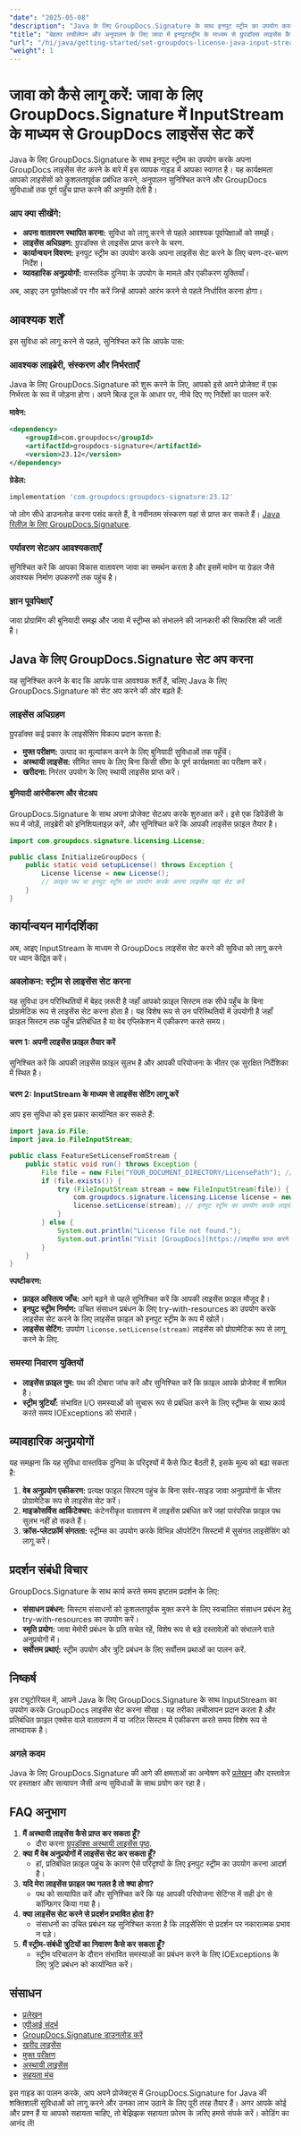 ```yaml
---
"date": "2025-05-08"
"description": "Java के लिए GroupDocs.Signature के साथ इनपुट स्ट्रीम का उपयोग करके GroupDocs लाइसेंस सेट करना सीखें। अनुपालन सुनिश्चित करते हुए कुशलतापूर्वक पूर्ण सुविधाएँ अनलॉक करें।"
"title": "बेहतर लचीलेपन और अनुपालन के लिए जावा में इनपुटस्ट्रीम के माध्यम से ग्रुपडॉक्स लाइसेंस कैसे सेट करें"
"url": "/hi/java/getting-started/set-groupdocs-license-java-input-stream/"
"weight": 1
---
```


# जावा को कैसे लागू करें: जावा के लिए GroupDocs.Signature में InputStream के माध्यम से GroupDocs लाइसेंस सेट करें

Java के लिए GroupDocs.Signature के साथ इनपुट स्ट्रीम का उपयोग करके अपना GroupDocs लाइसेंस सेट करने के बारे में इस व्यापक गाइड में आपका स्वागत है। यह कार्यक्षमता आपको लाइसेंसों को कुशलतापूर्वक प्रबंधित करने, अनुपालन सुनिश्चित करने और GroupDocs सुविधाओं तक पूर्ण पहुँच प्राप्त करने की अनुमति देती है।

### आप क्या सीखेंगे:
- **अपना वातावरण स्थापित करना:** सुविधा को लागू करने से पहले आवश्यक पूर्वापेक्षाओं को समझें।
- **लाइसेंस अधिग्रहण:** ग्रुपडॉक्स से लाइसेंस प्राप्त करने के चरण.
- **कार्यान्वयन विवरण:** इनपुट स्ट्रीम का उपयोग करके अपना लाइसेंस सेट करने के लिए चरण-दर-चरण निर्देश।
- **व्यावहारिक अनुप्रयोगों:** वास्तविक दुनिया के उपयोग के मामले और एकीकरण युक्तियाँ।

अब, आइए उन पूर्वापेक्षाओं पर गौर करें जिन्हें आपको आरंभ करने से पहले निर्धारित करना होगा।

## आवश्यक शर्तें
इस सुविधा को लागू करने से पहले, सुनिश्चित करें कि आपके पास:

### आवश्यक लाइब्रेरी, संस्करण और निर्भरताएँ
Java के लिए GroupDocs.Signature को शुरू करने के लिए, आपको इसे अपने प्रोजेक्ट में एक निर्भरता के रूप में जोड़ना होगा। अपने बिल्ड टूल के आधार पर, नीचे दिए गए निर्देशों का पालन करें:

**मावेन:**
```xml
<dependency>
    <groupId>com.groupdocs</groupId>
    <artifactId>groupdocs-signature</artifactId>
    <version>23.12</version>
</dependency>
```

**ग्रेडेल:**
```gradle
implementation 'com.groupdocs:groupdocs-signature:23.12'
```

जो लोग सीधे डाउनलोड करना पसंद करते हैं, वे नवीनतम संस्करण यहां से प्राप्त कर सकते हैं। [Java रिलीज़ के लिए GroupDocs.Signature](https://releases.groupdocs.com/signature/java/).

### पर्यावरण सेटअप आवश्यकताएँ
सुनिश्चित करें कि आपका विकास वातावरण जावा का समर्थन करता है और इसमें मावेन या ग्रेडल जैसे आवश्यक निर्माण उपकरणों तक पहुंच है।

### ज्ञान पूर्वापेक्षाएँ
जावा प्रोग्रामिंग की बुनियादी समझ और जावा में स्ट्रीम्स को संभालने की जानकारी की सिफारिश की जाती है। 

## Java के लिए GroupDocs.Signature सेट अप करना
यह सुनिश्चित करने के बाद कि आपके पास आवश्यक शर्तें हैं, चलिए Java के लिए GroupDocs.Signature को सेट अप करने की ओर बढ़ते हैं:

### लाइसेंस अधिग्रहण
ग्रुपडॉक्स कई प्रकार के लाइसेंसिंग विकल्प प्रदान करता है:
- **मुफ्त परीक्षण:** उत्पाद का मूल्यांकन करने के लिए बुनियादी सुविधाओं तक पहुँचें।
- **अस्थायी लाइसेंस:** सीमित समय के लिए बिना किसी सीमा के पूर्ण कार्यक्षमता का परीक्षण करें।
- **खरीदना:** निरंतर उपयोग के लिए स्थायी लाइसेंस प्राप्त करें।

#### बुनियादी आरंभीकरण और सेटअप
GroupDocs.Signature के साथ अपना प्रोजेक्ट सेटअप करके शुरुआत करें। इसे एक डिपेंडेंसी के रूप में जोड़ें, लाइब्रेरी को इनिशियलाइज़ करें, और सुनिश्चित करें कि आपकी लाइसेंस फ़ाइल तैयार है।

```java
import com.groupdocs.signature.licensing.License;

public class InitializeGroupDocs {
    public static void setupLicense() throws Exception {
        License license = new License();
        // फ़ाइल पथ या इनपुट स्ट्रीम का उपयोग करके अपना लाइसेंस यहां सेट करें
    }
}
```

## कार्यान्वयन मार्गदर्शिका
अब, आइए InputStream के माध्यम से GroupDocs लाइसेंस सेट करने की सुविधा को लागू करने पर ध्यान केंद्रित करें।

### अवलोकन: स्ट्रीम से लाइसेंस सेट करना
यह सुविधा उन परिस्थितियों में बेहद ज़रूरी है जहाँ आपको फ़ाइल सिस्टम तक सीधे पहुँच के बिना प्रोग्रामेटिक रूप से लाइसेंस सेट करना होता है। यह विशेष रूप से उन परिस्थितियों में उपयोगी है जहाँ फ़ाइल सिस्टम तक पहुँच प्रतिबंधित है या वेब एप्लिकेशन में एकीकरण करते समय।

#### चरण 1: अपनी लाइसेंस फ़ाइल तैयार करें
सुनिश्चित करें कि आपकी लाइसेंस फ़ाइल सुलभ है और आपकी परियोजना के भीतर एक सुरक्षित निर्देशिका में स्थित है।

#### चरण 2: InputStream के माध्यम से लाइसेंस सेटिंग लागू करें
आप इस सुविधा को इस प्रकार कार्यान्वित कर सकते हैं:

```java
import java.io.File;
import java.io.FileInputStream;

public class FeatureSetLicenseFromStream {
    public static void run() throws Exception {
        File file = new File("YOUR_DOCUMENT_DIRECTORY/LicensePath"); // अपने वास्तविक लाइसेंस पथ से बदलें
        if (file.exists()) {
            try (FileInputStream stream = new FileInputStream(file)) { // फ़ाइल को इनपुट स्ट्रीम के रूप में खोलें और स्वचालित संसाधन प्रबंधन के लिए try-with-resources का उपयोग करें
                com.groupdocs.signature.licensing.License license = new com.groupdocs.signature.licensing.License();
                license.setLicense(stream); // इनपुट स्ट्रीम का उपयोग करके लाइसेंस सेट करें
            }
        } else {
            System.out.println("License file not found.");
            System.out.println("Visit [GroupDocs](https://लाइसेंस प्राप्त करने के लिए purchase.groupdocs.com/faqs/licensing पर जाएं।");
        }
    }
}
```

**स्पष्टीकरण:**
- **फ़ाइल अस्तित्व जाँच:** आगे बढ़ने से पहले सुनिश्चित करें कि आपकी लाइसेंस फ़ाइल मौजूद है।
- **इनपुट स्ट्रीम निर्माण:** उचित संसाधन प्रबंधन के लिए try-with-resources का उपयोग करके लाइसेंस सेट करने के लिए लाइसेंस फ़ाइल को इनपुट स्ट्रीम के रूप में खोलें।
- **लाइसेंस सेटिंग:** उपयोग `license.setLicense(stream)` लाइसेंस को प्रोग्रामेटिक रूप से लागू करने के लिए.

### समस्या निवारण युक्तियों
- **लाइसेंस फ़ाइल गुम:** पथ की दोबारा जांच करें और सुनिश्चित करें कि फ़ाइल आपके प्रोजेक्ट में शामिल है।
- **स्ट्रीम त्रुटियाँ:** संभावित I/O समस्याओं को सुचारू रूप से प्रबंधित करने के लिए स्ट्रीम्स के साथ कार्य करते समय IOExceptions को संभालें।

## व्यावहारिक अनुप्रयोगों
यह समझना कि यह सुविधा वास्तविक दुनिया के परिदृश्यों में कैसे फिट बैठती है, इसके मूल्य को बढ़ा सकता है:

1. **वेब अनुप्रयोग एकीकरण:** प्रत्यक्ष फाइल सिस्टम पहुंच के बिना सर्वर-साइड जावा अनुप्रयोगों के भीतर प्रोग्रामेटिक रूप से लाइसेंस सेट करें।
2. **माइक्रोसर्विस आर्किटेक्चर:** कंटेनरीकृत वातावरण में लाइसेंस प्रबंधित करें जहां पारंपरिक फ़ाइल पथ सुलभ नहीं हो सकते हैं।
3. **क्रॉस-प्लेटफ़ॉर्म संगतता:** स्ट्रीम्स का उपयोग करके विभिन्न ऑपरेटिंग सिस्टमों में सुसंगत लाइसेंसिंग को लागू करें।

## प्रदर्शन संबंधी विचार
GroupDocs.Signature के साथ कार्य करते समय इष्टतम प्रदर्शन के लिए:

- **संसाधन प्रबंधन:** सिस्टम संसाधनों को कुशलतापूर्वक मुक्त करने के लिए स्वचालित संसाधन प्रबंधन हेतु try-with-resources का उपयोग करें।
- **स्मृति प्रयोग:** जावा मेमोरी प्रबंधन के प्रति सचेत रहें, विशेष रूप से बड़े दस्तावेज़ों को संभालने वाले अनुप्रयोगों में।
- **सर्वोत्तम प्रथाएं:** स्ट्रीम उपयोग और त्रुटि प्रबंधन के लिए सर्वोत्तम प्रथाओं का पालन करें.

## निष्कर्ष
इस ट्यूटोरियल में, आपने Java के लिए GroupDocs.Signature के साथ InputStream का उपयोग करके GroupDocs लाइसेंस सेट करना सीखा। यह तरीका लचीलापन प्रदान करता है और प्रतिबंधित फ़ाइल एक्सेस वाले वातावरण में या जटिल सिस्टम में एकीकरण करते समय विशेष रूप से लाभदायक है।

### अगले कदम
Java के लिए GroupDocs.Signature की आगे की क्षमताओं का अन्वेषण करें [प्रलेखन](https://docs.groupdocs.com/signature/java/) और दस्तावेज़ पर हस्ताक्षर और सत्यापन जैसी अन्य सुविधाओं के साथ प्रयोग कर रहा है।

## FAQ अनुभाग
1. **मैं अस्थायी लाइसेंस कैसे प्राप्त कर सकता हूँ?**
   - दौरा करना [ग्रुपडॉक्स अस्थायी लाइसेंस पृष्ठ](https://purchase.groupdocs.com/temporary-license/).
2. **क्या मैं वेब अनुप्रयोगों में लाइसेंस सेट कर सकता हूँ?**
   - हां, प्रतिबंधित फ़ाइल पहुंच के कारण ऐसे परिदृश्यों के लिए इनपुट स्ट्रीम का उपयोग करना आदर्श है।
3. **यदि मेरा लाइसेंस फ़ाइल पथ गलत है तो क्या होगा?**
   - पथ को सत्यापित करें और सुनिश्चित करें कि यह आपकी परियोजना सेटिंग्स में सही ढंग से कॉन्फ़िगर किया गया है।
4. **क्या लाइसेंस सेट करने से प्रदर्शन प्रभावित होता है?**
   - संसाधनों का उचित प्रबंधन यह सुनिश्चित करता है कि लाइसेंसिंग से प्रदर्शन पर नकारात्मक प्रभाव न पड़े।
5. **मैं स्ट्रीम-संबंधी त्रुटियों का निवारण कैसे कर सकता हूँ?**
   - स्ट्रीम परिचालन के दौरान संभावित समस्याओं का प्रबंधन करने के लिए IOExceptions के लिए त्रुटि प्रबंधन को कार्यान्वित करें।

## संसाधन
- [प्रलेखन](https://docs.groupdocs.com/signature/java/)
- [एपीआई संदर्भ](https://reference.groupdocs.com/signature/java/)
- [GroupDocs.Signature डाउनलोड करें](https://releases.groupdocs.com/signature/java/)
- [खरीद लाइसेंस](https://purchase.groupdocs.com/buy)
- [मुफ्त परीक्षण](https://releases.groupdocs.com/signature/java/)
- [अस्थायी लाइसेंस](https://purchase.groupdocs.com/temporary-license/)
- [सहयता मंच](https://forum.groupdocs.com/c/signature/)

इस गाइड का पालन करके, आप अपने प्रोजेक्ट्स में GroupDocs.Signature for Java की शक्तिशाली सुविधाओं को लागू करने और उनका लाभ उठाने के लिए पूरी तरह तैयार हैं। अगर आपके कोई और प्रश्न हैं या आपको सहायता चाहिए, तो बेझिझक सहायता फ़ोरम के ज़रिए हमसे संपर्क करें। कोडिंग का आनंद लें!